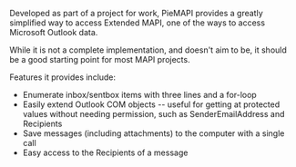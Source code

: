 Developed as part of a project for work, PieMAPI provides a greatly simplified way to access Extended MAPI, one of the ways to access Microsoft Outlook data.

While it is not a complete implementation, and doesn't aim to be, it should be a good starting point for most MAPI projects.

Features it provides include:
  * Enumerate inbox/sentbox items with three lines and a for-loop
  * Easily extend Outlook COM objects -- useful for getting at protected values without needing permission, such as SenderEmailAddress and Recipients
  * Save messages (including attachments) to the computer with a single call
  * Easy access to the Recipients of a message